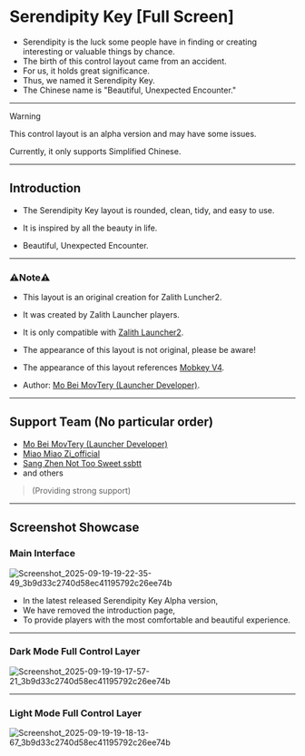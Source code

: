 # Serendipity Key [Full Screen]

- Serendipity is the luck some people have in finding or creating interesting or valuable things by chance.
- The birth of this control layout came from an accident.
- For us, it holds great significance.
- Thus, we named it Serendipity Key.
- The Chinese name is "Beautiful, Unexpected Encounter."

---

> [!WARNING]
> This control layout is an alpha version and may have some issues.
> 
> Currently, it only supports Simplified Chinese.

---

## Introduction

- The Serendipity Key layout is rounded, clean, tidy, and easy to use.
- It is inspired by all the beauty in life.

- Beautiful, Unexpected Encounter.

---

### ⚠️Note⚠️

- This layout is an original creation for Zalith Luncher2.
- It was created by Zalith Launcher players.
- It is only compatible with [Zalith Launcher2](https://github.com/ZalithLauncher/ZalithLauncher2).

- The appearance of this layout is not original, please be aware!
- The appearance of this layout references [Mobkey V4](https://b23.tv/45C8pz2).
- Author: [Mo Bei MovTery (Launcher Developer)](https://github.com/MovTery).

---

## Support Team (No particular order)

- [Mo Bei MovTery (Launcher Developer)](https://github.com/MovTery)
- [Miao Miao Zi_official](https://github.com/MiaoMiaoZi-official)
- [Sang Zhen Not Too Sweet ssbtt](https://github.com/ssbtt)
- and others

> (Providing strong support)

---

## Screenshot Showcase

### Main Interface

![Screenshot_2025-09-19-19-22-35-49_3b9d33c2740d58ec41195792c26ee74b](https://github.com/user-attachments/assets/7aa2a463-704b-4a70-a857-eb4cadb4c306)

- In the latest released Serendipity Key Alpha version,
- We have removed the introduction page,
- To provide players with the most comfortable and beautiful experience.

---

### Dark Mode Full Control Layer

![Screenshot_2025-09-19-19-17-57-21_3b9d33c2740d58ec41195792c26ee74b](https://github.com/user-attachments/assets/6ba94099-a85a-4a1c-a238-0121148ef53d)

---

### Light Mode Full Control Layer

![Screenshot_2025-09-19-19-18-13-67_3b9d33c2740d58ec41195792c26ee74b](https://github.com/user-attachments/assets/528b398e-9f41-423c-85a1-347fedbf0bc7)
